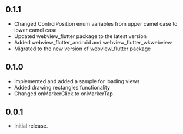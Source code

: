 ## 0.1.1

* Changed ControlPosition enum variables from upper camel case to lower camel case
* Updated webview_flutter package to the latest version
* Added webview_flutter_android and webview_flutter_wkwebview
* Migrated to the new version of webview_flutter package

## 0.1.0

* Implemented and added a sample for loading views
* Added drawing rectangles functionality
* Changed onMarkerClick to onMarkerTap

## 0.0.1

* Initial release.
